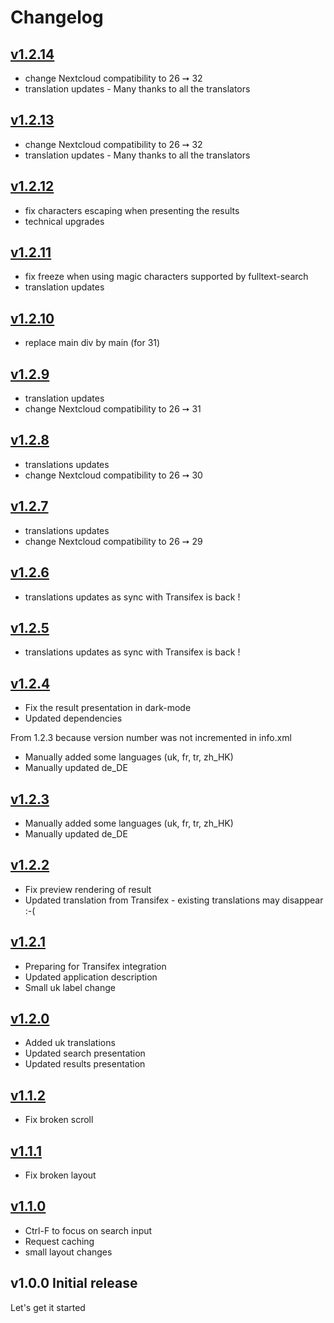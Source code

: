 # Changelog

## [v1.2.14](https://github.com/callmemagnus/nextcloud-searchpage/compare/v1.2.13...v1.2.14)

- change Nextcloud compatibility to 26 ➙ 32
- translation updates - Many thanks to all the translators

## [v1.2.13](https://github.com/callmemagnus/nextcloud-searchpage/compare/v1.2.12...v1.2.13)

- change Nextcloud compatibility to 26 ➙ 32
- translation updates - Many thanks to all the translators

## [v1.2.12](https://github.com/callmemagnus/nextcloud-searchpage/compare/v1.2.11...v1.2.12)

- fix characters escaping when presenting the results
- technical upgrades

## [v1.2.11](https://github.com/callmemagnus/nextcloud-searchpage/compare/v1.2.10...v1.2.11)

- fix freeze when using magic characters supported by fulltext-search
- translation updates

## [v1.2.10](https://github.com/callmemagnus/nextcloud-searchpage/compare/v1.2.9...v1.2.10)

- replace main div by main (for 31)

## [v1.2.9](https://github.com/callmemagnus/nextcloud-searchpage/compare/v1.2.8...v1.2.9)

- translation updates
- change Nextcloud compatibility to 26 ➙ 31

## [v1.2.8](https://github.com/callmemagnus/nextcloud-searchpage/compare/v1.2.7...v1.2.8)

- translations updates
- change Nextcloud compatibility to 26 ➙ 30

## [v1.2.7](https://github.com/callmemagnus/nextcloud-searchpage/compare/v1.2.6...v1.2.7)

- translations updates
- change Nextcloud compatibility to 26 ➙ 29

## [v1.2.6](https://github.com/callmemagnus/nextcloud-searchpage/compare/v1.2.5...v1.2.6)

- translations updates as sync with Transifex is back !

## [v1.2.5](https://github.com/callmemagnus/nextcloud-searchpage/compare/v1.2.4...v1.2.5)

- translations updates as sync with Transifex is back !

## [v1.2.4](https://github.com/callmemagnus/nextcloud-searchpage/compare/v1.2.3...v1.2.4)

- Fix the result presentation in dark-mode
- Updated dependencies

From 1.2.3 because version number was not incremented in info.xml

- Manually added some languages (uk, fr, tr, zh_HK)
- Manually updated de_DE

## [v1.2.3](https://github.com/callmemagnus/nextcloud-searchpage/compare/v1.2.2...v1.2.3)

- Manually added some languages (uk, fr, tr, zh_HK)
- Manually updated de_DE

## [v1.2.2](https://github.com/callmemagnus/nextcloud-searchpage/compare/v1.2.1...v1.2.2)

- Fix preview rendering of result
- Updated translation from Transifex - existing translations may disappear :-(

## [v1.2.1](https://github.com/callmemagnus/nextcloud-searchpage/compare/v1.2.0...v1.2.1)

- Preparing for Transifex integration
- Updated application description
- Small uk label change

## [v1.2.0](https://github.com/callmemagnus/nextcloud-searchpage/compare/v1.1.2...v1.2.0)

- Added uk translations
- Updated search presentation
- Updated results presentation

## [v1.1.2](https://github.com/callmemagnus/nextcloud-searchpage/compare/v1.1.1...v1.1.2)

- Fix broken scroll

## [v1.1.1](https://github.com/callmemagnus/nextcloud-searchpage/compare/v1.1.0...v1.1.1)

- Fix broken layout

## [v1.1.0](https://github.com/callmemagnus/nextcloud-searchpage/compare/v1.0.0...v1.1.0)

- Ctrl-F to focus on search input
- Request caching
- small layout changes

## v1.0.0 Initial release

Let's get it started
